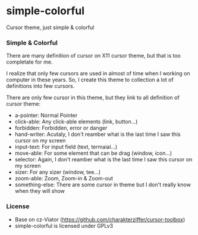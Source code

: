 # simple-colorful
Cursor theme, just simple & colorful

### Simple & Colorful

There are many definition of cursor on X11 cursor theme, but that is too completate for me.

I realize that only few cursors are used in almost of time when I working on computer in these years.
So, I create this theme to collection a lot of definitions into few cursors.

There are only few cursor in this theme, but they link to all definition of cursor theme:
 * a-pointer: Normal Pointer
 * click-able: Any click-able elements (link, button...)
 * forbidden: Forbidden, error or danger
 * hand-writer: Acutaly, I don't reamber what is the last time I saw this cursor on my screen
 * input-text: For input field (text, termaial...)
 * move-able: For some element that can be drag (window, icon...)
 * selector: Again, I don't reamber what is the last time I saw this cursor on my screen
 * sizer: For any sizer (window, tee...)
 * zoom-able: Zoom, Zoom-in & Zoom-out
 * something-else: There are some cursor in theme but I don't really know when they will show

### License
 * Base on cz-Viator (https://github.com/charakterziffer/cursor-toolbox)
 * simple-colorful is licensed under GPLv3


